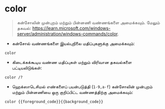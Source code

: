 # color

> கன்சோலின் முன்புறம் மற்றும் பின்னணி வண்ணங்களை அமைக்கவும்.
> மேலும் தகவல்: <https://learn.microsoft.com/windows-server/administration/windows-commands/color>.

- கன்சோல் வண்ணங்களை இயல்புநிலை மதிப்புகளுக்கு அமைக்கவும்:

`color`

- கிடைக்கக்கூடிய வண்ண மதிப்புகள் மற்றும் விரிவான தகவல்களை பட்டியலிடுங்கள்:

`color /?`

- ஹெக்ஸாடெசிமல் எண்களைப் பயன்படுத்தி (`1-9,a-f`) கன்சோலின் முன்புறம் மற்றும் பின்னணியை ஒரு குறிப்பிட்ட வண்ணத்திற்கு அமைக்கவும்:

`color {{foreground_code}}{{background_code}}`
